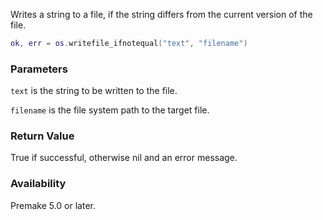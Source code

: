 Writes a string to a file, if the string differs from the current version of the file.

```lua
ok, err = os.writefile_ifnotequal("text", "filename")
```

### Parameters ###

`text` is the string to be written to the file.

`filename` is the file system path to the target file.


### Return Value ###

True if successful, otherwise nil and an error message.


### Availability ###

Premake 5.0 or later.
